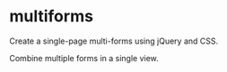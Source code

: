# multiforms
Create a single-page multi-forms using jQuery and CSS. 

Combine multiple forms in a single view. 

